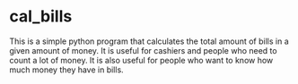 # cal_bills
This is a simple python program that calculates the total amount of bills in a given amount of money. It is useful for cashiers and people who need to count a lot of money. It is also useful for people who want to know how much money they have in bills.
